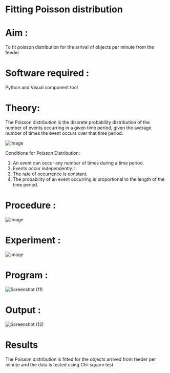 # Fitting Poisson  distribution
# Aim : 

To fit poisson distribution for the arrival of objects per minute from the feeder

# Software required :  

Python and Visual component tool

# Theory:

The Poisson distribution is the discrete probability distribution of the number of events occurring in a given time period, given the average number of times the event occurs over that time period.

![image](https://user-images.githubusercontent.com/104613195/166248326-fd042076-8b0b-40c4-8b11-1d8e8fcb74db.png)

 Conditions for Poisson Distribution:

1. An event can occur any number of times during a time period.
2. Events occur independently. I
3. The rate of occurrence is constant.
4. The probability of an event occurring is proportional to the length of the time period. 
 
# Procedure :

![image](https://user-images.githubusercontent.com/104613195/166251988-d0c53205-6080-4f7b-ae4c-398178586637.png)

# Experiment :

![image](https://user-images.githubusercontent.com/103921593/230282876-f4a5afbf-cac1-4648-a1b0-c78840638a8e.png)

# Program :
![Screenshot (11)](https://github.com/sameena77/Poisson_distribution/assets/155620541/c8c61a0d-7a25-4983-a759-a1ab2dc48a5c)

 

# Output : 
![Screenshot (12)](https://github.com/sameena77/Poisson_distribution/assets/155620541/9d9caa3c-6ebe-40fe-b534-b13392f7796c)



# Results

The Poisson distribution is fitted for the objects arrived from feeder per minute and the data is tested using Chi-square test. 
 

